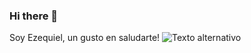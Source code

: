 ### Hi there 👋
Soy Ezequiel, un gusto en saludarte!
![Texto alternativo](https://cdn.vectorstock.com/i/1000x1000/57/11/support-banner-design-flat-style-vector-9075711.webp)


<!--
**eportiz1/eportiz1** is a ✨ _special_ ✨ repository because its `README.md` (this file) appears on your GitHub profile.

Here are some ideas to get you started:

- 🔭 I’m currently working on ...
- 🌱 I’m currently learning ...
- 👯 I’m looking to collaborate on ...
- 🤔 I’m looking for help with ...
- 💬 Ask me about ...
- 📫 How to reach me: ...
- 😄 Pronouns: ...
- ⚡ Fun fact: ...
-->
